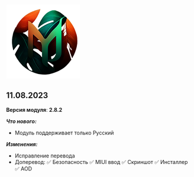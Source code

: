 <img src="https://raw.githubusercontent.com/kazhemons/CNtoRU/main/img/Logo.png">

## 11.08.2023 ##

**Версия модуля**: **2.8.2**

***Что нового:***
- Модуль поддерживает только Русский

***Изменения:***
- Исправление перевода
- Доперевод: 
 ✅ Безопасность
 ✅ MIUI ввод
 ✅ Скриншот
 ✅ Инсталлер
 ✅ AOD

